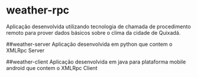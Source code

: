 # weather-rpc
Aplicação desenvolvida utilizando tecnologia de chamada de procedimento remoto para prover dados básicos sobre o clima da cidade de Quixadá.

##weather-server
Aplicação desenvolvida em python que contem o XMLRpc Server

##weather-client
Aplicação desenvolvida em java para plataforma mobile android que contem o XMLRpc Client
